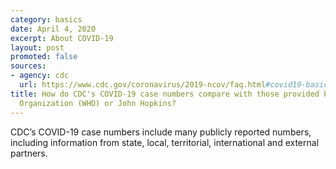 ```yaml
---
category: basics
date: April 4, 2020
excerpt: About COVID-19
layout: post
promoted: false
sources:
- agency: cdc
  url: https://www.cdc.gov/coronavirus/2019-ncov/faq.html#covid19-basics
title: How do CDC's COVID-19 case numbers compare with those provided by World Health
  Organization (WHO) or John Hopkins?
---
```


CDC’s COVID-19 case numbers include many publicly reported numbers, including information from state, local, territorial, international and external partners.